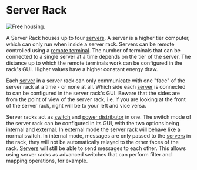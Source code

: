 # Server Rack

![Free housing.](oredict:oc:serverRack)

A Server Rack houses up to four [servers](../item/server.md). A server is a higher tier computer, which can only run when inside a server rack. Servers can be remote controlled using a [remote terminal](../item/terminal.md). The number of terminals that can be connected to a single server at a time depends on the tier of the server. The distance up to which the remote terminals work can be configured in the rack's GUI. Higher values have a higher constant energy draw.

Each [server](../item/server.md) in a server rack can only communicate with one "face" of the server rack at a time - or none at all. Which side each [server](../item/server.md) is connected to can be configured in the server rack's GUI. Beware that the sides are from the point of view of the server rack, i.e. if you are looking at the front of the server rack, right will be to your left and vice versa.

Server racks act as [switch](switch.md) and [power distributor](powerDistributor.md) in one. The switch mode of the server rack can be configured in its GUI, with the two options being internal and external. In external mode the server rack will behave like a normal switch. In internal mode, messages are only passed to the [servers](../item/server.md) in the rack, they will not be automatically relayed to the other faces of the rack. [Servers](../item/server.md) will still be able to send messages to each other. This allows using server racks as advanced switches that can perform filter and mapping operations, for example.
